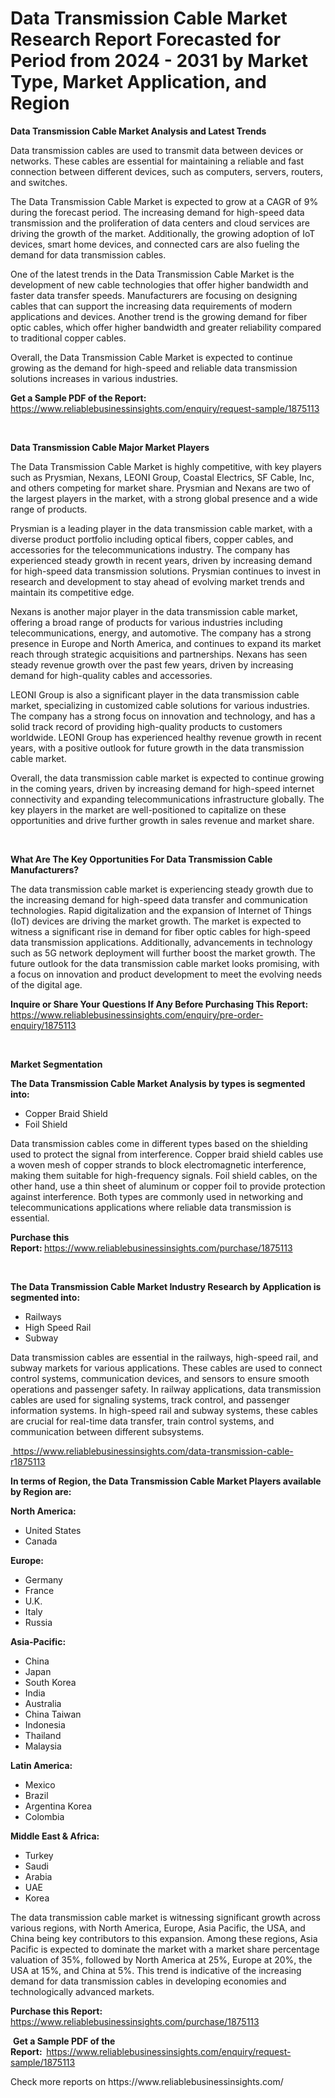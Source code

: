 <p><h1>Data Transmission Cable Market Research Report Forecasted for Period from 2024 -  2031 by Market Type, Market Application, and Region</h1></p><p><strong>Data Transmission Cable Market Analysis and Latest Trends</strong></p>
<p><p>Data transmission cables are used to transmit data between devices or networks. These cables are essential for maintaining a reliable and fast connection between different devices, such as computers, servers, routers, and switches.</p><p>The Data Transmission Cable Market is expected to grow at a CAGR of 9% during the forecast period. The increasing demand for high-speed data transmission and the proliferation of data centers and cloud services are driving the growth of the market. Additionally, the growing adoption of IoT devices, smart home devices, and connected cars are also fueling the demand for data transmission cables.</p><p>One of the latest trends in the Data Transmission Cable Market is the development of new cable technologies that offer higher bandwidth and faster data transfer speeds. Manufacturers are focusing on designing cables that can support the increasing data requirements of modern applications and devices. Another trend is the growing demand for fiber optic cables, which offer higher bandwidth and greater reliability compared to traditional copper cables.</p><p>Overall, the Data Transmission Cable Market is expected to continue growing as the demand for high-speed and reliable data transmission solutions increases in various industries.</p></p>
<p><strong>Get a Sample PDF of the Report:&nbsp;</strong> <a href="https://www.reliablebusinessinsights.com/enquiry/request-sample/1875113">https://www.reliablebusinessinsights.com/enquiry/request-sample/1875113</a></p>
<p>&nbsp;</p>
<p><strong>Data Transmission Cable Major Market Players</strong></p>
<p><p>The Data Transmission Cable Market is highly competitive, with key players such as Prysmian, Nexans, LEONI Group, Coastal Electrics, SF Cable, Inc, and others competing for market share. Prysmian and Nexans are two of the largest players in the market, with a strong global presence and a wide range of products.</p><p>Prysmian is a leading player in the data transmission cable market, with a diverse product portfolio including optical fibers, copper cables, and accessories for the telecommunications industry. The company has experienced steady growth in recent years, driven by increasing demand for high-speed data transmission solutions. Prysmian continues to invest in research and development to stay ahead of evolving market trends and maintain its competitive edge.</p><p>Nexans is another major player in the data transmission cable market, offering a broad range of products for various industries including telecommunications, energy, and automotive. The company has a strong presence in Europe and North America, and continues to expand its market reach through strategic acquisitions and partnerships. Nexans has seen steady revenue growth over the past few years, driven by increasing demand for high-quality cables and accessories.</p><p>LEONI Group is also a significant player in the data transmission cable market, specializing in customized cable solutions for various industries. The company has a strong focus on innovation and technology, and has a solid track record of providing high-quality products to customers worldwide. LEONI Group has experienced healthy revenue growth in recent years, with a positive outlook for future growth in the data transmission cable market.</p><p>Overall, the data transmission cable market is expected to continue growing in the coming years, driven by increasing demand for high-speed internet connectivity and expanding telecommunications infrastructure globally. The key players in the market are well-positioned to capitalize on these opportunities and drive further growth in sales revenue and market share.</p></p>
<p>&nbsp;</p>
<p><strong>What Are The Key Opportunities For Data Transmission Cable Manufacturers?</strong></p>
<p><p>The data transmission cable market is experiencing steady growth due to the increasing demand for high-speed data transfer and communication technologies. Rapid digitalization and the expansion of Internet of Things (IoT) devices are driving the market growth. The market is expected to witness a significant rise in demand for fiber optic cables for high-speed data transmission applications. Additionally, advancements in technology such as 5G network deployment will further boost the market growth. The future outlook for the data transmission cable market looks promising, with a focus on innovation and product development to meet the evolving needs of the digital age.</p></p>
<p><strong>Inquire or Share Your Questions If Any Before Purchasing This Report:</strong> <a href="https://www.reliablebusinessinsights.com/enquiry/pre-order-enquiry/1875113">https://www.reliablebusinessinsights.com/enquiry/pre-order-enquiry/1875113</a></p>
<p>&nbsp;</p>
<p><strong>Market Segmentation</strong></p>
<p><strong>The Data Transmission Cable Market Analysis by types is segmented into:</strong></p>
<p><ul><li>Copper Braid Shield</li><li>Foil Shield</li></ul></p>
<p><p>Data transmission cables come in different types based on the shielding used to protect the signal from interference. Copper braid shield cables use a woven mesh of copper strands to block electromagnetic interference, making them suitable for high-frequency signals. Foil shield cables, on the other hand, use a thin sheet of aluminum or copper foil to provide protection against interference. Both types are commonly used in networking and telecommunications applications where reliable data transmission is essential.</p></p>
<p><strong>Purchase this Report:&nbsp;</strong><a href="https://www.reliablebusinessinsights.com/purchase/1875113">https://www.reliablebusinessinsights.com/purchase/1875113</a></p>
<p>&nbsp;</p>
<p><strong>The Data Transmission Cable Market Industry Research by Application is segmented into:</strong></p>
<p><ul><li>Railways</li><li>High Speed Rail</li><li>Subway</li></ul></p>
<p><p>Data transmission cables are essential in the railways, high-speed rail, and subway markets for various applications. These cables are used to connect control systems, communication devices, and sensors to ensure smooth operations and passenger safety. In railway applications, data transmission cables are used for signaling systems, track control, and passenger information systems. In high-speed rail and subway systems, these cables are crucial for real-time data transfer, train control systems, and communication between different subsystems.</p></p>
<p><a href="https://www.reliablebusinessinsights.com/data-transmission-cable-r1875113">&nbsp;https://www.reliablebusinessinsights.com/data-transmission-cable-r1875113</a></p>
<p><strong>In terms of Region, the Data Transmission Cable Market Players available by Region are:</strong></p>
<p>
    <p> <strong> North America: </strong>
        <ul>
            <li>United States</li>
            <li>Canada</li>
        </ul>
        </p> 
    <p> <strong> Europe: </strong>
        <ul>
            <li>Germany</li>
            <li>France</li>
            <li>U.K.</li>
            <li>Italy</li>
            <li>Russia</li>
        </ul>
        </p> 
    <p> <strong> Asia-Pacific: </strong>
        <ul>
            <li>China</li>
            <li>Japan</li>
            <li>South Korea</li>
            <li>India</li>
            <li>Australia</li>
            <li>China Taiwan</li>
            <li>Indonesia</li>
            <li>Thailand</li>
            <li>Malaysia</li>
        </ul>
        </p> 
    <p> <strong> Latin America: </strong>
        <ul>
            <li>Mexico</li>
            <li>Brazil</li>
            <li>Argentina Korea</li>
            <li>Colombia</li>
        </ul>
        </p> 
    <p> <strong> Middle East & Africa: </strong>
        <ul>
            <li>Turkey</li>
            <li>Saudi</li>
            <li>Arabia</li>
            <li>UAE</li>
            <li>Korea</li>
        </ul>
    </p>
    </p>
<p><p>The data transmission cable market is witnessing significant growth across various regions, with North America, Europe, Asia Pacific, the USA, and China being key contributors to this expansion. Among these regions, Asia Pacific is expected to dominate the market with a market share percentage valuation of 35%, followed by North America at 25%, Europe at 20%, the USA at 15%, and China at 5%. This trend is indicative of the increasing demand for data transmission cables in developing economies and technologically advanced markets.</p></p>
<p><strong>Purchase this Report: </strong><a href="https://www.reliablebusinessinsights.com/purchase/1875113">https://www.reliablebusinessinsights.com/purchase/1875113</a></p>
<p>&nbsp;<strong>Get a Sample PDF of the Report:&nbsp;&nbsp;</strong><a href="https://www.reliablebusinessinsights.com/enquiry/request-sample/1875113">https://www.reliablebusinessinsights.com/enquiry/request-sample/1875113</a></p>
<p><strong></strong></p>
<p>Check more reports on https://www.reliablebusinessinsights.com/</p>
